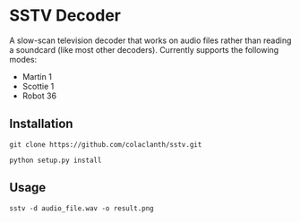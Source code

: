SSTV Decoder
============

A slow-scan television decoder that works on audio files rather than reading a soundcard (like most other decoders).
Currently supports the following modes:
* Martin 1
* Scottie 1
* Robot 36

Installation
------------

`git clone https://github.com/colaclanth/sstv.git`

`python setup.py install`

Usage
-----

`sstv -d audio_file.wav -o result.png`
